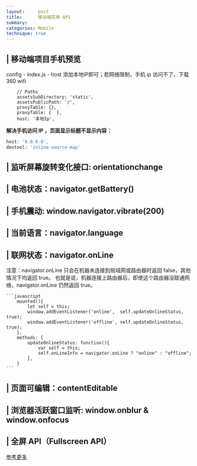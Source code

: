 ```yaml
---
layout:     post
title:      移动端实用 API
summary:
categories: Mobile
technique: true
---
```


## | 移动端项目手机预览

config - index.js - host 添加本地IP即可；若网络限制，手机 ip 访问不了，下载 360 wifi

```Js
    // Paths
    assetsSubDirectory: 'static',
    assetsPublicPath: '/',
    proxyTable: {},
    proxyTable: {  },
    host: '本地Ip',
```

**解决手机访问 IP ，页面显示标题不显示内容：**

```javascript
host: '0.0.0.0',
devtool: 'inline-source-map'
```


 ## | 监听屏幕旋转变化接口: orientationchange
 ## | 电池状态：navigator.getBattery()
 ## | 手机震动: window.navigator.vibrate(200)
 ## | 当前语言：navigator.language
 ## | 联网状态：navigator.onLine

 注意：navigator.onLine 只会在机器未连接到局域网或路由器时返回 false，其他情况下均返回 true。 也就是说，机器连接上路由器后，即使这个路由器没联通网络，navigator.onLine 仍然返回 true。

    ```javascript
        mounted(){
            let self = this;
            window.addEventListener('online',  self.updateOnlineStatus, true);
            window.addEventListener('offline', self.updateOnlineStatus, true);
        },
        methods: {
            updateOnlineStatus: function(){
                var self = this;
                self.onLineInfo = navigator.onLine ? "online" : "offline";
            },
        }
    ```
 ## | 页面可编辑：contentEditable
 ## | 浏览器活跃窗口监听: window.onblur & window.onfocus
 ## | 全屏 API（Fullscreen API）

 [参考更多](https://juejin.im/post/5c92446b6fb9a070c022f0e2#heading-8)